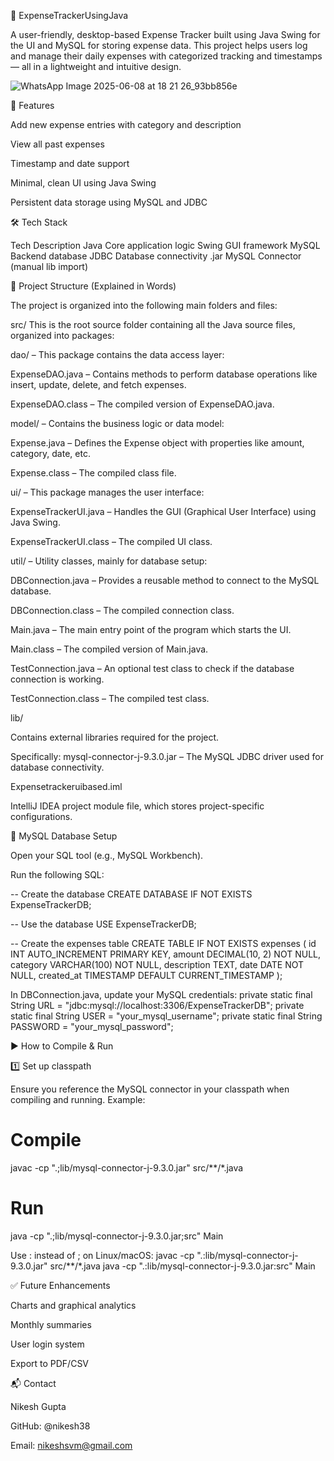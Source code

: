 💸 ExpenseTrackerUsingJava

A user-friendly, desktop-based Expense Tracker built using Java Swing for the UI and MySQL for storing expense data. This project helps users log and manage their daily expenses with categorized tracking and timestamps — all in a lightweight and intuitive design.


![WhatsApp Image 2025-06-08 at 18 21 26_93bb856e](https://github.com/user-attachments/assets/6be467aa-52dc-4dbb-b1e6-7f8fe487aea1)

🚀 Features

Add new expense entries with category and description

View all past expenses

Timestamp and date support

Minimal, clean UI using Java Swing

Persistent data storage using MySQL and JDBC


🛠️ Tech Stack

Tech	Description
Java	Core application logic
Swing	GUI framework
MySQL	Backend database
JDBC	Database connectivity
.jar	MySQL Connector (manual lib import)

📁 Project Structure (Explained in Words)

The project is organized into the following main folders and files:

src/
This is the root source folder containing all the Java source files, organized into packages:

dao/ – This package contains the data access layer:

ExpenseDAO.java – Contains methods to perform database operations like insert, update, delete, and fetch expenses.

ExpenseDAO.class – The compiled version of ExpenseDAO.java.

model/ – Contains the business logic or data model:

Expense.java – Defines the Expense object with properties like amount, category, date, etc.

Expense.class – The compiled class file.

ui/ – This package manages the user interface:

ExpenseTrackerUI.java – Handles the GUI (Graphical User Interface) using Java Swing.

ExpenseTrackerUI.class – The compiled UI class.

util/ – Utility classes, mainly for database setup:

DBConnection.java – Provides a reusable method to connect to the MySQL database.

DBConnection.class – The compiled connection class.

Main.java – The main entry point of the program which starts the UI.

Main.class – The compiled version of Main.java.

TestConnection.java – An optional test class to check if the database connection is working.

TestConnection.class – The compiled test class.

lib/

Contains external libraries required for the project.

Specifically: mysql-connector-j-9.3.0.jar – The MySQL JDBC driver used for database connectivity.

Expensetrackeruibased.iml

IntelliJ IDEA project module file, which stores project-specific configurations.



🧩 MySQL Database Setup

Open your SQL tool (e.g., MySQL Workbench).

Run the following SQL:

-- Create the database
CREATE DATABASE IF NOT EXISTS ExpenseTrackerDB;

-- Use the database
USE ExpenseTrackerDB;

-- Create the expenses table
CREATE TABLE IF NOT EXISTS expenses (
    id INT AUTO_INCREMENT PRIMARY KEY,
    amount DECIMAL(10, 2) NOT NULL,
    category VARCHAR(100) NOT NULL,
    description TEXT,
    date DATE NOT NULL,
    created_at TIMESTAMP DEFAULT CURRENT_TIMESTAMP
);

In DBConnection.java, update your MySQL credentials:
private static final String URL = "jdbc:mysql://localhost:3306/ExpenseTrackerDB";
private static final String USER = "your_mysql_username";
private static final String PASSWORD = "your_mysql_password";

▶️ How to Compile & Run

1️⃣ Set up classpath

Ensure you reference the MySQL connector in your classpath when compiling and running. Example:

# Compile
javac -cp ".;lib/mysql-connector-j-9.3.0.jar" src/**/*.java

# Run
java -cp ".;lib/mysql-connector-j-9.3.0.jar;src" Main

Use : instead of ; on Linux/macOS:
javac -cp ".:lib/mysql-connector-j-9.3.0.jar" src/**/*.java
java -cp ".:lib/mysql-connector-j-9.3.0.jar:src" Main

✅ Future Enhancements

 Charts and graphical analytics

 Monthly summaries

 User login system

 Export to PDF/CSV

📬 Contact

Nikesh Gupta

GitHub: @nikesh38

Email: nikeshsvm@gmail.com


